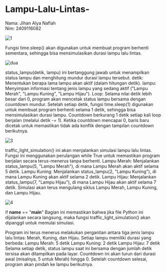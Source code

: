 # Lampu-Lalu-Lintas-
Nama: Jihan Alya Naflah  
Nim: 2409116082

![1](https://github.com/user-attachments/assets/5885784e-aecc-4599-9c6e-154eb888bf1b)


Fungsi time.sleep() akan digunakan untuk membuat program berhenti sementara, sehingga bisa mensimulasikan durasi lampu lalu lintas.


![dua](https://github.com/user-attachments/assets/08020d68-e113-410c-a63c-b0f3cc33ca34)


status_lampu(detik, lampu) ini bertanggung jawab untuk menampilkan status lampu dan menghitung mundur durasi lampu tersebut.
detik: Menentukan berapa lama lampu akan aktif (dalam hitungan detik).
lampu: Menyimpan informasi tentang jenis lampu yang sedang aktif ("Lampu Merah", "Lampu Kuning", "Lampu Hijau").
Loop:
Selama nilai detik lebih besar dari 0, program akan mencetak status lampu bersama dengan countdown mundur.
Setelah setiap detik, fungsi time.sleep(1) digunakan untuk membuat program berhenti selama 1 detik, sehingga bisa mensimulasikan durasi lampu.
Countdown berkurang 1 detik setiap kali loop berjalan (melalui detik -= 1).
Ketika countdown mencapai 0, baris baru dicetak untuk memastikan tidak ada konflik dengan tampilan countdown berikutnya.


![3](https://github.com/user-attachments/assets/dd5872d8-fe4b-4635-9f25-9cf2a6e51f71)


traffic_light_simulation() ini akan menjalankan simulasi lampu lalu lintas. Fungsi ini menggunakan perulangan while True untuk memastikan program berjalan secara terus-menerus tanpa berhenti.
Lampu Merah: Menjalankan status_lampu(5, "Lampu Merah"), di mana Lampu Merah akan aktif selama 5 detik.
Lampu Kuning: Menjalankan status_lampu(2, "Lampu Kuning"), di mana Lampu Kuning akan aktif selama 2 detik.
Lampu Hijau: Menjalankan status_lampu(7, "Lampu Hijau"), di mana Lampu Hijau akan aktif selama 7 detik.
Simulasi akan terus mengulang siklus Lampu Merah, Lampu Kuning, dan Lampu Hijau.


![4](https://github.com/user-attachments/assets/2f43b5c7-b20f-443f-8d81-bccb63987744)


if __name__ == "__main__" Bagian ini memastikan bahwa jika file Python ini dijalankan secara langsung, maka fungsi traffic_light_simulation() akan dipanggil untuk memulai simulasi.


Program ini terus menerus melakukan pergantian antara tiga jenis lampu lalu lintas: Merah, Kuning, dan Hijau.
Setiap lampu memiliki durasi yang berbeda:
Lampu Merah: 5 detik
Lampu Kuning: 2 detik
Lampu Hijau: 7 detik
Selama setiap detik, status lampu saat ini bersama dengan jumlah detik tersisa akan ditampilkan pada layar. Countdown ini akan turun dari durasi awal (misalnya, 5 untuk Merah) hingga 0.
Setelah countdown selesai, program akan pindah ke lampu berikutnya.
